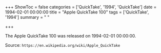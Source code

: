 +++
ShowToc = false
categories = ['QuickTake', '1994', 'QuickTake']
date = 1994-02-01 00:00:00
title = "Apple QuickTake 100"
tags = ['QuickTake', '1994']
summary = " "

+++

The Apple QuickTake 100 was released on 1994-02-01 00:00:00.

Source: `https://en.wikipedia.org/wiki/Apple_QuickTake`


